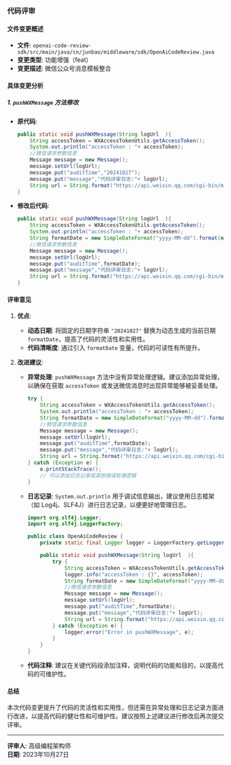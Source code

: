 ### 代码评审

#### 文件变更概述
- **文件**: `openai-code-review-sdk/src/main/java/cn/junbao/middleware/sdk/OpenAiCodeReview.java`
- **变更类型**: 功能增强（feat）
- **变更描述**: 微信公众号消息模板整合

#### 具体变更分析

##### 1. `pushWXMessage` 方法修改
- **原代码**:
  ```java
  public static void pushWXMessage(String logUrl  ){
      String accessToken = WXAccessTokenUtils.getAccessToken();
      System.out.println("accessToken : "+ accessToken);
      //微信请求参数信息
      Message message = new Message();
      message.setUrl(logUrl);
      message.put("auditTime","20241027");
      message.put("message","代码评审日志:"+ logUrl);
      String url = String.format("https://api.weixin.qq.com/cgi-bin/message/template/send?access_token=%s",accessToken);
  }
  ```

- **修改后代码**:
  ```java
  public static void pushWXMessage(String logUrl  ){
      String accessToken = WXAccessTokenUtils.getAccessToken();
      System.out.println("accessToken : "+ accessToken);
      String formatDate = new SimpleDateFormat("yyyy-MM-dd").format(new Date());
      //微信请求参数信息
      Message message = new Message();
      message.setUrl(logUrl);
      message.put("auditTime",formatDate);
      message.put("message","代码评审日志:"+ logUrl);
      String url = String.format("https://api.weixin.qq.com/cgi-bin/message/template/send?access_token=%s",accessToken);
  }
  ```

#### 评审意见

1. **优点**:
   - **动态日期**: 将固定的日期字符串 `"20241027"` 替换为动态生成的当前日期 `formatDate`，提高了代码的灵活性和实用性。
   - **代码清晰度**: 通过引入 `formatDate` 变量，代码的可读性有所提升。

2. **改进建议**:
   - **异常处理**: `pushWXMessage` 方法中没有异常处理逻辑。建议添加异常处理，以确保在获取 `accessToken` 或发送微信消息时出现异常能够被妥善处理。
     ```java
     try {
         String accessToken = WXAccessTokenUtils.getAccessToken();
         System.out.println("accessToken : "+ accessToken);
         String formatDate = new SimpleDateFormat("yyyy-MM-dd").format(new Date());
         //微信请求参数信息
         Message message = new Message();
         message.setUrl(logUrl);
         message.put("auditTime",formatDate);
         message.put("message","代码评审日志:"+ logUrl);
         String url = String.format("https://api.weixin.qq.com/cgi-bin/message/template/send?access_token=%s",accessToken);
     } catch (Exception e) {
         e.printStackTrace();
         // 可以添加日志记录或其他错误处理逻辑
     }
     ```
   - **日志记录**: `System.out.println` 用于调试信息输出，建议使用日志框架（如 Log4j、SLF4J）进行日志记录，以便更好地管理日志。
     ```java
     import org.slf4j.Logger;
     import org.slf4j.LoggerFactory;

     public class OpenAiCodeReview {
         private static final Logger logger = LoggerFactory.getLogger(OpenAiCodeReview.class);

         public static void pushWXMessage(String logUrl  ){
             try {
                 String accessToken = WXAccessTokenUtils.getAccessToken();
                 logger.info("accessToken : {}", accessToken);
                 String formatDate = new SimpleDateFormat("yyyy-MM-dd").format(new Date());
                 //微信请求参数信息
                 Message message = new Message();
                 message.setUrl(logUrl);
                 message.put("auditTime",formatDate);
                 message.put("message","代码评审日志:"+ logUrl);
                 String url = String.format("https://api.weixin.qq.com/cgi-bin/message/template/send?access_token=%s",accessToken);
             } catch (Exception e) {
                 logger.error("Error in pushWXMessage", e);
             }
         }
     }
     ```
   - **代码注释**: 建议在关键代码段添加注释，说明代码的功能和目的，以提高代码的可维护性。

#### 总结
本次代码变更提升了代码的灵活性和实用性，但还需在异常处理和日志记录方面进行改进，以提高代码的健壮性和可维护性。建议按照上述建议进行修改后再次提交评审。

---

**评审人**: 高级编程架构师  
**日期**: 2023年10月27日